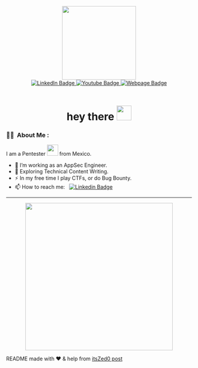 <div id="header" align="center">
  <img src="https://media.giphy.com/media/JIX9t2j0ZTN9S/giphy.gif" width="200"/>
</div>


<div id="badges" align="center">
  <a href="https://www.linkedin.com/in/kevindaguilar/">
    <img src="https://img.shields.io/badge/LinkedIn-blue?style=for-the-badge&logo=linkedin&logoColor=white" alt="LinkedIn Badge"/>
  </a>
  <a href="https://www.youtube.com/channel/UCOgoQl_45HbU4aXzn8SogwQ">
    <img src="https://img.shields.io/badge/YouTube-red?style=for-the-badge&logo=youtube&logoColor=white" alt="Youtube Badge"/>
  </a>
  <a href="k3vzz.com">
    <img src="https://img.shields.io/badge/k3vzz.com-blue?style=for-the-badge" alt="Webpage Badge"/>
  </a>
</div>

<p align="center"><img src="https://komarev.com/ghpvc/?username=K3vzzWasTaken&style=flat-square&color=blue" alt=""></p>

<h1 align="center">hey there <img src="https://media.giphy.com/media/hvRJCLFzcasrR4ia7z/giphy.gif" width="40"></h1>



### :man_technologist: &nbsp;About Me :

I am a Pentester <img src="https://media.giphy.com/media/WUlplcMpOCEmTGBtBW/giphy.gif" width="30"> from Mexico.

- 🔭 I’m working as an AppSec Engineer.
- 🌱 Exploring Technical Content Writing.
- ⚡ In my free time I play CTFs, or do Bug Bounty.
- 📫 How to reach me: &nbsp; [![Linkedin Badge](https://img.shields.io/badge/-k3vzz-blue?style=flat&logo=Linkedin&logoColor=white)](https://www.linkedin.com/in/kevindaguilar/)

---


<div id="header" align="center">
  <img src="https://media.giphy.com/media/FnGJfc18tDDHy/giphy.gif" width="400"/>
</div>


README made with :heart: & help from [itsZed0 post](https://www.sitepoint.com/github-profile-readme/)
